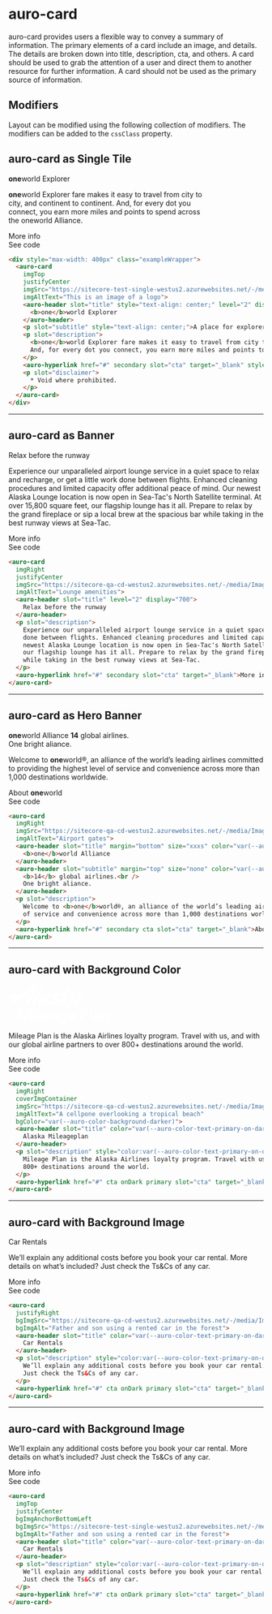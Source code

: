 # auro-card

auro-card provides users a flexible way to convey a summary of information. The primary elements of a card include an
image, and details. The details are broken down into title, description, cta, and others. A card should be used to
grab the attention of a user and direct them to another resource for further information. A card should not be used
as the primary source of information.

## Modifiers
Layout can be modified using the following collection of modifiers.  The modifiers can be added to the `cssClass`
property.

## auro-card as Single Tile

<div style="max-width: 400px" class="exampleWrapper">
  <auro-card
    imgTop
    justifyCenter
    imgSrc="https://sitecore-test-single-westus2.azurewebsites.net/-/media/Images/pages/examples/blue.png"
    imgAltText="This is an image of a logo">
    <auro-header slot="title" style="text-align: center;" level="2" display="600">
      <b>one</b>world Explorer
    </auro-header>
    <p slot="description">
      <b>one</b>world Explorer fare makes it easy to travel from city to city, and continent to continent.
      And, for every dot you connect, you earn more miles and points to spend across the oneworld Alliance.
    </p>
    <auro-hyperlink href="#" secondary slot="cta" target="_blank" style="text-align: center;">More info</auro-hyperlink>
  </auro-card>
</div>
  
<auro-accordion lowProfile justifyRight>
<span slot="trigger">See code</span>

```html
<div style="max-width: 400px" class="exampleWrapper">
  <auro-card
    imgTop
    justifyCenter
    imgSrc="https://sitecore-test-single-westus2.azurewebsites.net/-/media/Images/pages/examples/blue.png"
    imgAltText="This is an image of a logo">
    <auro-header slot="title" style="text-align: center;" level="2" display="600">
      <b>one</b>world Explorer
    </auro-header>
    <p slot="subtitle" style="text-align: center;">A place for explorers</p>
    <p slot="description">
      <b>one</b>world Explorer fare makes it easy to travel from city to city, and continent to continent.
      And, for every dot you connect, you earn more miles and points to spend across the oneworld Alliance.
    </p>
    <auro-hyperlink href="#" secondary slot="cta" target="_blank" style="text-align: center;">More info</auro-hyperlink>
    <p slot="disclaimer">
      * Void where prohibited.
    </p>
  </auro-card>
</div>
```

</auro-accordion>

<hr />

## auro-card as Banner

<div class="exampleWrapper">
  <auro-card
    imgRight
    justifyCenter
    imgSrc="https://sitecore-qa-cd-westus2.azurewebsites.net/-/media/Images/pages/examples/lounge.png"
    imgAltText="Lounge amenities"
    padding="0 40px 0 0 ">
    <auro-header slot="title" level="2" display="700">
      Relax before the runway
    </auro-header>
    <p slot="description">
      Experience our unparalleled airport lounge service in a quiet space to relax and recharge, or get a little work
      done between flights. Enhanced cleaning procedures and limited capacity offer additional peace of mind. Our
      newest Alaska Lounge location is now open in Sea-Tac's North Satellite terminal. At over 15,800 square feet,
      our flagship lounge has it all. Prepare to relax by the grand fireplace or sip a local brew at the spacious bar
      while taking in the best runway views at Sea-Tac.
    </p>
    <auro-hyperlink href="#" secondary slot="cta" target="_blank">More info</auro-hyperlink>
  </auro-card>
</div>
  
<auro-accordion lowProfile justifyRight>
<span slot="trigger">See code</span>

```html
<auro-card
  imgRight
  justifyCenter
  imgSrc="https://sitecore-qa-cd-westus2.azurewebsites.net/-/media/Images/pages/examples/lounge.png"
  imgAltText="Lounge amenities">
  <auro-header slot="title" level="2" display="700">
    Relax before the runway
  </auro-header>
  <p slot="description">
    Experience our unparalleled airport lounge service in a quiet space to relax and recharge, or get a little work
    done between flights. Enhanced cleaning procedures and limited capacity offer additional peace of mind. Our
    newest Alaska Lounge location is now open in Sea-Tac's North Satellite terminal. At over 15,800 square feet,
    our flagship lounge has it all. Prepare to relax by the grand fireplace or sip a local brew at the spacious bar
    while taking in the best runway views at Sea-Tac.
  </p>
  <auro-hyperlink href="#" secondary slot="cta" target="_blank">More info</auro-hyperlink>
</auro-card>
```

</auro-accordion>

<hr />

## auro-card as Hero Banner

<div class="exampleWrapper">
  <auro-card
    imgRight
    imgSrc="https://sitecore-qa-cd-westus2.azurewebsites.net/-/media/Images/pages/examples/yellow.png"
    imgAltText="Airport gates">
    <auro-header slot="title" margin="bottom" size="xxxs" color="var(--auro-color-brand-midnight-400)" level="6" display="300">
      <b>one</b>world Alliance
    </auro-header>
    <auro-header slot="subtitle" margin="top" size="none" color="var(--auro-color-brand-midnight-400)" level="2" display="600">
      <b>14</b> global airlines.<br />
      One bright aliance.
    </auro-header>
    <p slot="description">
      Welcome to <b>one</b>world®, an alliance of the world’s leading airlines committed to providing the highest level
      of service and convenience across more than 1,000 destinations worldwide.
    </p>
    <auro-hyperlink href="#" secondary cta slot="cta" target="_blank">About <b>one</b>world</auro-hyperlink>
  </auro-card>
</div>
  
<auro-accordion lowProfile justifyRight>
<span slot="trigger">See code</span>

```html
<auro-card
  imgRight
  imgSrc="https://sitecore-qa-cd-westus2.azurewebsites.net/-/media/Images/pages/examples/yellow.png"
  imgAltText="Airport gates">
  <auro-header slot="title" margin="bottom" size="xxxs" color="var(--auro-color-brand-midnight-400)" level="6" display="300">
    <b>one</b>world Alliance
  </auro-header>
  <auro-header slot="subtitle" margin="top" size="none" color="var(--auro-color-brand-midnight-400)" level="2" display="600">
    <b>14</b> global airlines.<br />
    One bright aliance.
  </auro-header>
  <p slot="description">
    Welcome to <b>one</b>world®, an alliance of the world’s leading airlines committed to providing the highest level
    of service and convenience across more than 1,000 destinations worldwide.
  </p>
  <auro-hyperlink href="#" secondary cta slot="cta" target="_blank">About <b>one</b>world</auro-hyperlink>
</auro-card>
```

</auro-accordion>

<hr />

## auro-card with Background Color

<div class="exampleWrapper">
  <auro-card
    imgRight
    coverImgContainer
    imgSrc="https://sitecore-qa-cd-westus2.azurewebsites.net/-/media/Images/pages/examples/ocean.png"
    imgAltText="A cellpone overlooking a tropical beach"
    bgColor="var(--auro-color-background-darker)"
    padding="20px 80px 20px 80px">
    <svg slot="title" xmlns="http://www.w3.org/2000/svg" viewBox="0 0 195.08 76"><defs><style>svg {width:200px; height: auto}.cls-1{fill:#fff;}</style></defs><title>ASMPLogo </title><g id="Layer_2" data-name="Layer 2"><g id="logo"><g id="Alaska"><path class="cls-1" d="M70.61,1.71,54.17,29.3a20.06,20.06,0,0,0-2.9,8.47H44.83c.44-3.49,1.8-6.81,4.63-11.57L61,6.92c2.29-3.82,4.58-5.21,8.74-5.21Z"/><path class="cls-1" d="M69.34,30.67c-1.2,1.11-3.53,2.79-5.49,2.85-1.35-.06-1.41-1.32-.5-3.07C66.82,23.8,70.47,20.28,75,20.29h.82Zm6.08-14.11c-8.34,0-13.46,4.85-18,15.48-1.13,2.67-1.78,6,2.07,5.93A17.6,17.6,0,0,0,68,35a9.3,9.3,0,0,0-.24,2.81h5.85a22,22,0,0,1,3-8.57L83.88,17A78.8,78.8,0,0,0,75.42,16.56Z"/><path class="cls-1" d="M129.46,30.67c-1.2,1.11-3.53,2.79-5.49,2.85-1.36-.06-1.41-1.32-.5-3.07,3.47-6.65,7.12-10.17,11.62-10.16h.82Zm6.08-14.11c-8.34,0-13.46,4.85-18,15.48-1.13,2.67-1.78,6,2.07,5.93a17.63,17.63,0,0,0,8.45-3,9.3,9.3,0,0,0-.24,2.81h5.85a22,22,0,0,1,3-8.57L144,17A78.8,78.8,0,0,0,135.54,16.56Z"/><path class="cls-1" d="M116.53,43.65h-1.91a5.53,5.53,0,0,1-5.33-4l-2.9-11L101,37.77H94.72l17.4-29.44c2.24-3.82,4.58-5.21,8.73-5.21h.64L109.94,22.63l8.66-6h7L111,26.72h0Z"/><path class="cls-1" d="M59.13,0c-5.87,0-8.9,1.55-14.66,5.71L25,19.75H12.53c-3.61,0-6.5.15-8.77,2.29L.53,25l18.12-.7L0,37.77H8.06L27.14,24c3.7-.14,6.27-.24,6.29-.23,4.45-.12,6.91-4,6.91-4H33L48.44,8.63,37,27.19c-2.45,4.27-3.63,7.31-4,10.58h6.62a20.09,20.09,0,0,1,2.91-8.47l15.6-26c1.08-1.79,2-3.25,2-3.25Z"/><path class="cls-1" d="M90.19,22.53c-.08.56.14.89,1.26,1.62l1.79,1.17a5,5,0,0,1,2.49,4.75C95.08,34.44,91.87,38,85.05,38a38.83,38.83,0,0,1-7.89-.69l2.65-4.46a29.83,29.83,0,0,0,5.72.64c2.57,0,3.59-1.15,3.73-2.1.09-.56-.18-1.21-1.4-2.05l-1.42-1c-2.27-1.62-2.86-2.9-2.57-4.91.57-3.87,5-6.82,11.25-6.82a59.78,59.78,0,0,1,6.4.36L99,21.14A56.25,56.25,0,0,0,93.27,21C91.48,21,90.32,21.63,90.19,22.53Z"/></g><path class="cls-1" d="M140.43,33.92a2.07,2.07,0,1,1-2,2.07A2.07,2.07,0,0,1,140.43,33.92Zm0,3.73a1.66,1.66,0,1,0-1.6-1.66A1.61,1.61,0,0,0,140.43,37.65Zm-.25-.56h-.43V34.85h.78a.7.7,0,0,1,.27,1.37l.5.87h-.48l-.48-.83h-.16Zm.29-1.2c.25,0,.39-.13.39-.33s-.14-.35-.39-.35h-.29v.68Z"/><path class="cls-1" d="M40.37,69.28V51.21L32.44,69.28H29.5L21.64,51.21V69.28H18.47V46.07h4.35L31,65l8.24-18.89h4.29V69.28Z"/><path class="cls-1" d="M49.86,45.35a2.21,2.21,0,1,1-2.19,2.23A2.2,2.2,0,0,1,49.86,45.35ZM48.35,69.28V53.54h3V69.28Z"/><path class="cls-1" d="M56.2,69.28V45.58h3.08v23.7Z"/><path class="cls-1" d="M77.33,64.8a7.13,7.13,0,0,1-7.07,5c-4.22,0-7.92-3.07-7.92-8.41,0-4.94,3.57-8.31,7.53-8.31,4.85,0,7.56,3.33,7.56,8.25a7.58,7.58,0,0,1-.06,1H65.52a4.67,4.67,0,0,0,4.74,4.78,4.29,4.29,0,0,0,4.42-3.18Zm-3.11-5a4,4,0,0,0-4.32-4,4.24,4.24,0,0,0-4.29,4Z"/><path class="cls-1" d="M85.2,60.28l4.26-.62c1-.13,1.21-.62,1.21-1.18,0-1.54-1-2.82-3.4-2.82a3.35,3.35,0,0,0-3.57,3.18l-3-.69c.33-3,3-5.1,6.45-5.1,4.72,0,6.55,2.68,6.55,5.76V66.7a14.15,14.15,0,0,0,.2,2.58h-3a12.09,12.09,0,0,1-.16-2.12,5.75,5.75,0,0,1-5.07,2.61c-3.21,0-5.28-2.22-5.28-4.71C80.42,62.25,82.49,60.67,85.2,60.28Zm5.47,2.26v-.72l-4.81.72a2.36,2.36,0,0,0-2.29,2.36,2.38,2.38,0,0,0,2.55,2.29C88.64,67.19,90.67,66,90.67,62.54Z"/><path class="cls-1" d="M99.77,69.45a4.19,4.19,0,0,0,4.29,3.86c3.31,0,4.81-1.7,4.81-5.11V65.94a5.24,5.24,0,0,1-4.81,2.59c-4.19,0-7.23-3.18-7.23-7.63,0-4.25,2.91-7.66,7.23-7.66,2.43,0,4.06.92,4.85,2.49V53.54h3V68.11c0,4-2,7.89-7.89,7.89-3.93,0-6.87-2.49-7.27-5.87ZM109,60.9c0-3-1.84-5-4.49-5s-4.55,2-4.55,5,1.77,5,4.55,5S109,64,109,60.9Z"/><path class="cls-1" d="M130.33,64.8a7.14,7.14,0,0,1-7.07,5c-4.23,0-7.92-3.07-7.92-8.41,0-4.94,3.56-8.31,7.53-8.31,4.84,0,7.56,3.33,7.56,8.25a5.91,5.91,0,0,1-.07,1H118.51a4.69,4.69,0,0,0,4.75,4.78,4.29,4.29,0,0,0,4.42-3.18Zm-3.11-5a4,4,0,0,0-4.32-4,4.24,4.24,0,0,0-4.29,4Z"/><path class="cls-1" d="M141.8,59.79v9.49h-3.21V46.07H147c4.29,0,7.17,3,7.17,6.88s-2.88,6.84-7.17,6.84Zm4.65-2.88c2.78,0,4.49-1.54,4.49-3.93s-1.71-4-4.49-4H141.8v8Z"/><path class="cls-1" d="M157.08,69.28V45.58h3.08v23.7Z"/><path class="cls-1" d="M168.77,60.28l4.25-.62c.95-.13,1.21-.62,1.21-1.18,0-1.54-1-2.82-3.4-2.82a3.35,3.35,0,0,0-3.57,3.18l-2.95-.69c.33-3,3.05-5.1,6.45-5.1,4.72,0,6.55,2.68,6.55,5.76V66.7a14.15,14.15,0,0,0,.2,2.58h-3a12.09,12.09,0,0,1-.16-2.12,5.75,5.75,0,0,1-5.07,2.61c-3.21,0-5.27-2.22-5.27-4.71C164,62.25,166.05,60.67,168.77,60.28Zm5.46,2.26v-.72l-4.81.72a2.36,2.36,0,0,0-2.29,2.36,2.38,2.38,0,0,0,2.55,2.29C172.2,67.19,174.23,66,174.23,62.54Z"/><path class="cls-1" d="M184.67,69.28H181.6V53.54h3v2.25a5.38,5.38,0,0,1,4.84-2.71c3.77,0,5.63,2.71,5.63,6.22v10H192V59.82c0-2.19-.92-4-3.67-4-2.42,0-3.67,1.93-3.67,4.32Z"/></g></g></svg>
    <p slot="description" style="color:var(--auro-color-text-primary-on-dark)">
      Mileage Plan is the Alaska Airlines loyalty program. Travel with us, and with our global airline partners to over
      800+ destinations around the world.
    </p>
    <auro-hyperlink href="#" cta onDark primary slot="cta" target="_blank">More info</auro-hyperlink>
  </auro-card>
</div>
  
<auro-accordion lowProfile justifyRight>
<span slot="trigger">See code</span>

```html
<auro-card
  imgRight
  coverImgContainer
  imgSrc="https://sitecore-qa-cd-westus2.azurewebsites.net/-/media/Images/pages/examples/ocean.png"
  imgAltText="A cellpone overlooking a tropical beach"
  bgColor="var(--auro-color-background-darker)">
  <auro-header slot="title" color="var(--auro-color-text-primary-on-dark)" level="2" display="600">
    Alaska Mileageplan
  </auro-header>
  <p slot="description" style="color:var(--auro-color-text-primary-on-dark)">
    Mileage Plan is the Alaska Airlines loyalty program. Travel with us, and with our global airline partners to over
    800+ destinations around the world.
  </p>
  <auro-hyperlink href="#" cta onDark primary slot="cta" target="_blank">More info</auro-hyperlink>
</auro-card>
```

</auro-accordion>

<hr />

## auro-card with Background Image

<div class="exampleWrapper">
  <auro-card
    justifyRight
    bgImgSrc="https://sitecore-qa-cd-westus2.azurewebsites.net/-/media/Images/pages/vacations/600x180_car_rental.jpg"
    bgImgAlt="Father and son using a rented car in the forest">
    <auro-header slot="title" color="var(--auro-color-text-primary-on-dark)" level="2" display="600">
      Car Rentals
    </auro-header>
    <p slot="description" style="color:var(--auro-color-text-primary-on-dark)">
      We’ll explain any additional costs before you book your car rental. More details on what’s included?
      Just check the Ts&Cs of any car.
    </p>
    <auro-hyperlink href="#" cta onDark primary slot="cta" target="_blank">More info</auro-hyperlink>
  </auro-card>
</div>
  
<auro-accordion lowProfile justifyRight>
<span slot="trigger">See code</span>

```html
<auro-card
  justifyRight
  bgImgSrc="https://sitecore-qa-cd-westus2.azurewebsites.net/-/media/Images/pages/vacations/600x180_car_rental.jpg"
  bgImgAlt="Father and son using a rented car in the forest">
  <auro-header slot="title" color="var(--auro-color-text-primary-on-dark)" level="2" display="600">
    Car Rentals
  </auro-header>
  <p slot="description" style="color:var(--auro-color-text-primary-on-dark)">
    We’ll explain any additional costs before you book your car rental. More details on what’s included?
    Just check the Ts&Cs of any car.
  </p>
  <auro-hyperlink href="#" cta onDark primary slot="cta" target="_blank">More info</auro-hyperlink>
</auro-card>
```

</auro-accordion>

<hr />

## auro-card with Background Image

<div class="exampleWrapper">
  <auro-card
    imgTop
    justifyCenter
    bgImgAnchorBottomLeft
    imgSrc="https://sitecore-test-single-westus2.azurewebsites.net/-/media/Images/pages/examples/oneworld-travel-bright-Horizontal.jpg"
    imgAlt="oneworld travel bright"
    bgImgSrc="https://sitecore-test-single-westus2.azurewebsites.net/-/media/Images/pages/examples/light-blue-large.jpg">
    <p slot="description" style="color:var(--auro-color-text-primary-on-dark)">
      We’ll explain any additional costs before you book your car rental. More details on what’s included?
      Just check the Ts&Cs of any car.
    </p>
    <auro-hyperlink href="#" cta onDark primary slot="cta" target="_blank">More info</auro-hyperlink>
  </auro-card>
</div>
  
<auro-accordion lowProfile justifyRight>
<span slot="trigger">See code</span>

```html
<auro-card
  imgTop
  justifyCenter
  bgImgAnchorBottomLeft
  bgImgSrc="https://sitecore-test-single-westus2.azurewebsites.net/-/media/Images/pages/examples/light-blue-large.jpg"
  bgImgAlt="Father and son using a rented car in the forest">
  <auro-header slot="title" color="var(--auro-color-text-primary-on-dark)" level="2" display="600">
    Car Rentals
  </auro-header>
  <p slot="description" style="color:var(--auro-color-text-primary-on-dark)">
    We’ll explain any additional costs before you book your car rental. More details on what’s included?
    Just check the Ts&Cs of any car.
  </p>
  <auro-hyperlink href="#" cta onDark primary slot="cta" target="_blank">More info</auro-hyperlink>
</auro-card>
```

</auro-accordion>
